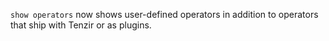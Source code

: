 `show operators` now shows user-defined operators in addition to operators
that ship with Tenzir or as plugins.
